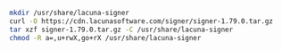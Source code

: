 ﻿```sh
mkdir /usr/share/lacuna-signer
curl -O https://cdn.lacunasoftware.com/signer/signer-1.79.0.tar.gz
tar xzf signer-1.79.0.tar.gz -C /usr/share/lacuna-signer
chmod -R a=,u+rwX,go+rX /usr/share/lacuna-signer
```
